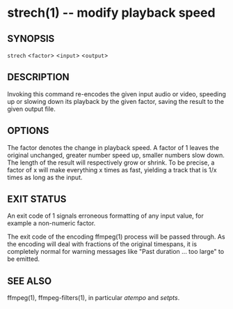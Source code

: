 # strech(1) -- modify playback speed

## SYNOPSIS

`strech` <`factor`> <`input`> <`output`>


## DESCRIPTION

Invoking this command re-encodes the given input audio or video, speeding up or slowing down its playback by the given factor, saving the result to the given output file.


## OPTIONS

The factor denotes the change in playback speed. A factor of 1 leaves the original unchanged, greater number speed up, smaller numbers slow down. The length of the result will respectively grow or shrink. To be precise, a factor of x will make everything x times as fast, yielding a track that is 1/x times as long as the input.


## EXIT STATUS

An exit code of 1 signals erroneous formatting of any input value, for example a non-numeric factor.

The exit code of the encoding ffmpeg(1) process will be passed through. As the encoding will deal with fractions of the original timespans, it is completely normal for warning messages like "Past duration ... too large" to be emitted.


## SEE ALSO

ffmpeg(1), ffmpeg-filters(1), in particular _atempo_ and _setpts_.

